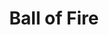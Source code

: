 ---
title: "Ball of Fire"
year: 1941
rating: 4
stars: "★★★★"
rewatched: false
permalink: "ball-of-fire"
watched_on: 2020-08-07
---